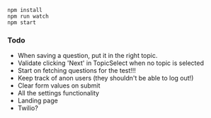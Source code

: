 ```
npm install
npm run watch
npm start
```

### Todo
* When saving a question, put it in the right topic.
* Validate clicking 'Next' in TopicSelect when no topic is selected
* Start on fetching questions for the test!!!
* Keep track of anon users (they shouldn't be able to log out!)
* Clear form values on submit
* All the settings functionality
* Landing page
* Twilio?
